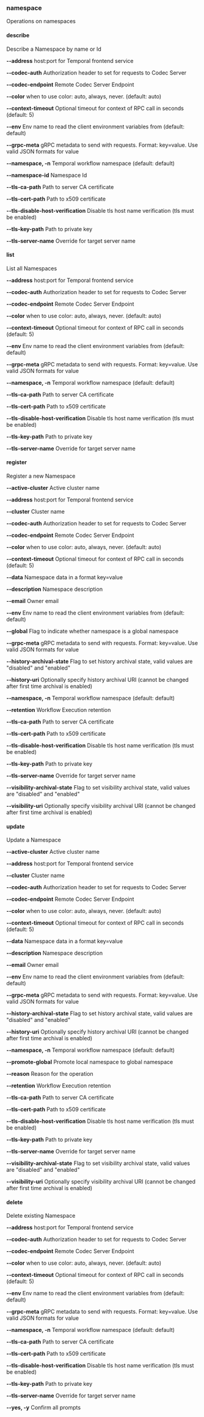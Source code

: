 ### namespace

Operations on namespaces

#### describe

Describe a Namespace by name or Id

**--address**
host:port for Temporal frontend service

**--codec-auth**
Authorization header to set for requests to Codec Server

**--codec-endpoint**
Remote Codec Server Endpoint

**--color**
when to use color: auto, always, never. (default: auto)

**--context-timeout**
Optional timeout for context of RPC call in seconds (default: 5)

**--env**
Env name to read the client environment variables from (default: default)

**--grpc-meta**
gRPC metadata to send with requests. Format: key=value. Use valid JSON formats for value

**--namespace, -n**
Temporal workflow namespace (default: default)

**--namespace-id**
Namespace Id

**--tls-ca-path**
Path to server CA certificate

**--tls-cert-path**
Path to x509 certificate

**--tls-disable-host-verification**
Disable tls host name verification (tls must be enabled)

**--tls-key-path**
Path to private key

**--tls-server-name**
Override for target server name

#### list

List all Namespaces

**--address**
host:port for Temporal frontend service

**--codec-auth**
Authorization header to set for requests to Codec Server

**--codec-endpoint**
Remote Codec Server Endpoint

**--color**
when to use color: auto, always, never. (default: auto)

**--context-timeout**
Optional timeout for context of RPC call in seconds (default: 5)

**--env**
Env name to read the client environment variables from (default: default)

**--grpc-meta**
gRPC metadata to send with requests. Format: key=value. Use valid JSON formats for value

**--namespace, -n**
Temporal workflow namespace (default: default)

**--tls-ca-path**
Path to server CA certificate

**--tls-cert-path**
Path to x509 certificate

**--tls-disable-host-verification**
Disable tls host name verification (tls must be enabled)

**--tls-key-path**
Path to private key

**--tls-server-name**
Override for target server name

#### register

Register a new Namespace

**--active-cluster**
Active cluster name

**--address**
host:port for Temporal frontend service

**--cluster**
Cluster name

**--codec-auth**
Authorization header to set for requests to Codec Server

**--codec-endpoint**
Remote Codec Server Endpoint

**--color**
when to use color: auto, always, never. (default: auto)

**--context-timeout**
Optional timeout for context of RPC call in seconds (default: 5)

**--data**
Namespace data in a format key=value

**--description**
Namespace description

**--email**
Owner email

**--env**
Env name to read the client environment variables from (default: default)

**--global**
Flag to indicate whether namespace is a global namespace

**--grpc-meta**
gRPC metadata to send with requests. Format: key=value. Use valid JSON formats for value

**--history-archival-state**
Flag to set history archival state, valid values are "disabled" and "enabled"

**--history-uri**
Optionally specify history archival URI (cannot be changed after first time archival is enabled)

**--namespace, -n**
Temporal workflow namespace (default: default)

**--retention**
Workflow Execution retention

**--tls-ca-path**
Path to server CA certificate

**--tls-cert-path**
Path to x509 certificate

**--tls-disable-host-verification**
Disable tls host name verification (tls must be enabled)

**--tls-key-path**
Path to private key

**--tls-server-name**
Override for target server name

**--visibility-archival-state**
Flag to set visibility archival state, valid values are "disabled" and "enabled"

**--visibility-uri**
Optionally specify visibility archival URI (cannot be changed after first time archival is enabled)

#### update

Update a Namespace

**--active-cluster**
Active cluster name

**--address**
host:port for Temporal frontend service

**--cluster**
Cluster name

**--codec-auth**
Authorization header to set for requests to Codec Server

**--codec-endpoint**
Remote Codec Server Endpoint

**--color**
when to use color: auto, always, never. (default: auto)

**--context-timeout**
Optional timeout for context of RPC call in seconds (default: 5)

**--data**
Namespace data in a format key=value

**--description**
Namespace description

**--email**
Owner email

**--env**
Env name to read the client environment variables from (default: default)

**--grpc-meta**
gRPC metadata to send with requests. Format: key=value. Use valid JSON formats for value

**--history-archival-state**
Flag to set history archival state, valid values are "disabled" and "enabled"

**--history-uri**
Optionally specify history archival URI (cannot be changed after first time archival is enabled)

**--namespace, -n**
Temporal workflow namespace (default: default)

**--promote-global**
Promote local namespace to global namespace

**--reason**
Reason for the operation

**--retention**
Workflow Execution retention

**--tls-ca-path**
Path to server CA certificate

**--tls-cert-path**
Path to x509 certificate

**--tls-disable-host-verification**
Disable tls host name verification (tls must be enabled)

**--tls-key-path**
Path to private key

**--tls-server-name**
Override for target server name

**--visibility-archival-state**
Flag to set visibility archival state, valid values are "disabled" and "enabled"

**--visibility-uri**
Optionally specify visibility archival URI (cannot be changed after first time archival is enabled)

#### delete

Delete existing Namespace

**--address**
host:port for Temporal frontend service

**--codec-auth**
Authorization header to set for requests to Codec Server

**--codec-endpoint**
Remote Codec Server Endpoint

**--color**
when to use color: auto, always, never. (default: auto)

**--context-timeout**
Optional timeout for context of RPC call in seconds (default: 5)

**--env**
Env name to read the client environment variables from (default: default)

**--grpc-meta**
gRPC metadata to send with requests. Format: key=value. Use valid JSON formats for value

**--namespace, -n**
Temporal workflow namespace (default: default)

**--tls-ca-path**
Path to server CA certificate

**--tls-cert-path**
Path to x509 certificate

**--tls-disable-host-verification**
Disable tls host name verification (tls must be enabled)

**--tls-key-path**
Path to private key

**--tls-server-name**
Override for target server name

**--yes, -y**
Confirm all prompts

